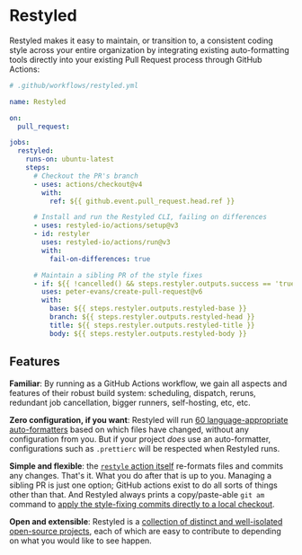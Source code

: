 # Restyled

Restyled makes it easy to maintain, or transition to, a consistent coding style
across your entire organization by integrating existing auto-formatting tools
directly into your existing Pull Request process through GitHub Actions:

```yaml
# .github/workflows/restyled.yml

name: Restyled

on:
  pull_request:

jobs:
  restyled:
    runs-on: ubuntu-latest
    steps:
      # Checkout the PR's branch
      - uses: actions/checkout@v4
        with:
          ref: ${{ github.event.pull_request.head.ref }}

      # Install and run the Restyled CLI, failing on differences
      - uses: restyled-io/actions/setup@v3
      - id: restyler
        uses: restyled-io/actions/run@v3
        with:
          fail-on-differences: true

      # Maintain a sibling PR of the style fixes
      - if: ${{ !cancelled() && steps.restyler.outputs.success == 'true' }}
        uses: peter-evans/create-pull-request@v6
        with:
          base: ${{ steps.restyler.outputs.restyled-base }}
          branch: ${{ steps.restyler.outputs.restyled-head }}
          title: ${{ steps.restyler.outputs.restyled-title }}
          body: ${{ steps.restyler.outputs.restyled-body }}
```

## Features

**Familiar**: By running as a GitHub Actions workflow, we gain all aspects and
features of their robust build system: scheduling, dispatch, reruns, redundant
job cancellation, bigger runners, self-hosting, etc, etc.

**Zero configuration, if you want**: Restyled will run [60 language-appropriate
auto-formatters][restylers] based on which files have changed, without any
configuration from you. But if your project _does_ use an auto-formatter,
configurations such as `.prettierc` will be respected when Restyled runs.

**Simple and flexible**: the [`restyle` action itself][actions-run] re-formats
files and commits any changes. That's it. What you do after that is up to you.
Managing a sibling PR is just one option; GitHub actions exist to do all sorts
of things other than that. And Restyled always prints a copy/paste-able `git am`
command to [apply the style-fixing commits directly to a local
checkout][apply-locally].

**Open and extensible**: Restyled is a [collection of distinct and well-isolated
open-source projects][org], each of which are easy to contribute to depending on
what you would like to see happen.

[restylers]: /restylers
[actions-run]: https://github.com/restyled-io/actions/tree/main/run#readme
[apply-locally]: /docs/applying-fixes-locally
[org]: https://github.com/restyled-io
